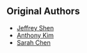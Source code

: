 ## Original Authors
- [Jeffrey Shen](https://github.com/jeffreyshen19)
- [Anthony Kim](https://github.com/createandbuild)
- [Sarah Chen](https://github.com/sarahlc888)
